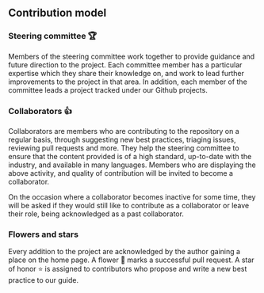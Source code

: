 ## Contribution model

### Steering committee 🏆

Members of the steering committee work together to provide guidance and future direction to the project. Each committee member has a particular expertise which they share their knowledge on, and work to lead further improvements to the project in that area. In addition, each member of the committee leads a project tracked under our Github projects.

### Collaborators 👍

Collaborators are members who are contributing to the repository on a regular basis, through suggesting new best practices, triaging issues, reviewing pull requests and more. They help the steering committee to ensure that the content provided is of a high standard, up-to-date with the industry, and available in many languages. Members who are displaying the above activity, and quality of contribution will be invited to become a collaborator.

On the occasion where a collaborator becomes inactive for some time, they will be asked if they would still like to contribute as a collaborator or leave their role, being acknowledged as a past collaborator.

### Flowers and stars

Every addition to the project are acknowledged by the author gaining a place on the home page. A flower 🌻 marks a successful pull request. A star of honor ⭐ is assigned to contributors who propose and write a new best practice to our guide.

